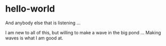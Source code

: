 # hello-world

And anybody else that is listening ...

I am new to all of this, but willing to make a wave in the big pond ... 
Making waves is what I am good at.
